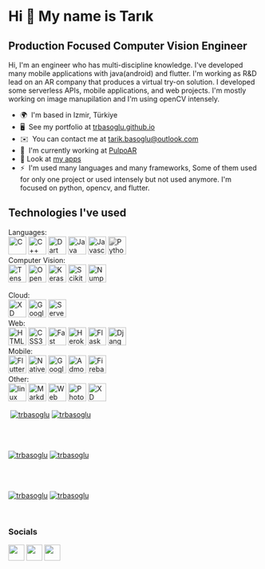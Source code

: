 Hi 👋 My name is Tarık
======================

Production Focused Computer Vision Engineer
-------------------------------------------

Hi, I'm an engineer who has multi-discipline knowledge. I've developed many mobile applications with java(android) and flutter. I'm working as R&D lead on an AR company that produces a virtual try-on solution. I developed some serverless APIs, mobile applications, and web projects. I'm mostly working on image manupilation and I'm using openCV intensely.

* 🌍  I'm based in Izmir, Türkiye
* 🖥️  See my portfolio at [trbasoglu.github.io](http://trbasoglu.github.io)
* ✉️  You can contact me at [tarik.basoglu@outlook.com](mailto:tarik.basoglu@outlook.com)
* 🚀  I'm currently working at [PulpoAR](http://pulpoar.com)
* 📱   Look at [my apps](https://play.google.com/store/apps/developer?id=Hisario&hl=tr&gl=US)
* ⚡  I'm used many languages and many frameworks, Some of them used for only one project or used intensely but not used anymore. I'm focused on python, opencv, and flutter.

Technologies I've used
----------------------
<p align="left">
  
Languages:<br>
<a href="https://docs.microsoft.com/en-us/cpp/?view=msvc-170" target="_blank" rel="noreferrer"><img src="https://raw.githubusercontent.com/danielcranney/readme-generator/main/public/icons/skills/c-colored.svg" width="36" height="36" alt="C" /></a>
<a href="https://docs.microsoft.com/en-us/cpp/?view=msvc-170" target="_blank" rel="noreferrer"><img src="https://raw.githubusercontent.com/danielcranney/readme-generator/main/public/icons/skills/cplusplus-colored.svg" width="36" height="36" alt="C++" /></a>
<a href="https://dart.dev/" target="_blank" rel="noreferrer"><img src="https://raw.githubusercontent.com/danielcranney/readme-generator/main/public/icons/skills/dart-colored.svg" width="36" height="36" alt="Dart" /></a>
<a href="https://www.oracle.com/java/" target="_blank" rel="noreferrer"><img src="https://raw.githubusercontent.com/danielcranney/readme-generator/main/public/icons/skills/java-colored.svg" width="36" height="36" alt="Java" /></a>
<a href="https://developer.mozilla.org/en-US/docs/Web/JavaScript" target="_blank" rel="noreferrer"><img src="https://raw.githubusercontent.com/danielcranney/readme-generator/main/public/icons/skills/javascript-colored.svg" width="36" height="36" alt="Javascript" /></a>
<a href="https://www.python.org/" target="_blank" rel="noreferrer"><img src="https://raw.githubusercontent.com/danielcranney/readme-generator/main/public/icons/skills/python-colored.svg" width="36" height="36" alt="Python" style="filter: grayscale(100%)" /></a>
 <br/>
Computer Vision:<br>
    <a href="https://www.tensorflow.org" target="_blank" rel="noreferrer"><img src="https://user-images.githubusercontent.com/32790894/166164314-00ac05d3-dd70-4155-8708-01bdda6df6e6.png" width="36" height="36" alt="Tensorflow" /></a>
  <a href="https://opencv.org" target="_blank" rel="noreferrer"><img src="https://user-images.githubusercontent.com/32790894/166164341-16d7816f-b295-4ce6-a573-a7be52e492b6.png" width="36" height="36" alt="OpenCV" /></a>
  <a href="https://keras.io" target="_blank" rel="noreferrer"><img src="https://user-images.githubusercontent.com/32790894/166164368-b93054f4-eb30-4723-9264-3741f6ea180a.png" width="36" height="36" alt="Keras" /></a>
  <a href="https://scikit-learn.org" target="_blank" rel="noreferrer"><img src="https://user-images.githubusercontent.com/32790894/166164379-adc82b73-744d-460a-9a1d-8ee034267659.png" width="36" height="36" alt="Scikit-learn" /></a>
    <a href="https://numpy.org" target="_blank" rel="noreferrer"><img src="https://user-images.githubusercontent.com/32790894/166164354-03040d70-39ed-4fca-a951-dbdcc7f29c4d.png" width="36" height="36" alt="Numpy" /></a><br/>

  Cloud:          
  <a href="https://aws.amazon.com" target="_blank" rel="noreferrer"><img src="https://user-images.githubusercontent.com/32790894/166163622-5fab4463-fcda-4e9f-8746-874f1dc1f1cf.png" width="36" height="36" alt="XD" /></a>
  <a href="https://cloud.google.com" target="_blank" rel="noreferrer"><img src="https://user-images.githubusercontent.com/32790894/166163633-05d9c905-0348-4695-bf60-594ae54b6ed5.png" width="36" height="36" alt="Google Cloud Platform" /></a>
  <a href="https://www.serverless.com" target="_blank" rel="noreferrer"><img src="https://assets-global.website-files.com/60acbb950c4d6606963e1fed/60ffa106b035c8bc6a4b210e_favicon%20(1).png" width="36" height="36" alt="Serverless" /></a>
  <br/>
  Web:<br>
<a href="https://developer.mozilla.org/en-US/docs/Glossary/HTML5" target="_blank" rel="noreferrer"><img src="https://raw.githubusercontent.com/danielcranney/readme-generator/main/public/icons/skills/html5-colored.svg" width="36" height="36" alt="HTML5" /></a>
<a href="https://www.w3.org/TR/CSS/#css" target="_blank" rel="noreferrer"><img src="https://raw.githubusercontent.com/danielcranney/readme-generator/main/public/icons/skills/css3-colored.svg" width="36" height="36" alt="CSS3" /></a>
<a href="https://fastapi.tiangolo.com/" target="_blank" rel="noreferrer"><img src="https://raw.githubusercontent.com/danielcranney/readme-generator/main/public/icons/skills/fastapi-colored.svg" width="36" height="36" alt="Fast API" /></a>
<a href="https://www.heroku.com/" target="_blank" rel="noreferrer"><img src="https://raw.githubusercontent.com/danielcranney/readme-generator/main/public/icons/skills/heroku-colored.svg" width="36" height="36" alt="Heroku" /></a>
<a href="https://flask.palletsprojects.com/en/2.0.x/" target="_blank" rel="noreferrer"><img src="https://raw.githubusercontent.com/danielcranney/readme-generator/main/public/icons/skills/flask-colored.svg" width="36" height="36" alt="Flask" /></a>
<a href="https://www.djangoproject.com/" target="_blank" rel="noreferrer"><img src="https://raw.githubusercontent.com/danielcranney/readme-generator/main/public/icons/skills/django-colored.svg" width="36" height="36" alt="Django" /></a>
 <br/>
  Mobile:<br>
<a href="https://flutter.dev/" target="_blank" rel="noreferrer"><img src="https://raw.githubusercontent.com/danielcranney/readme-generator/main/public/icons/skills/flutter-colored.svg" width="36" height="36" alt="Flutter" /></a>
<a href="https://www.android.com/intl/tr_tr/" target="_blank" rel="noreferrer"><img src="https://user-images.githubusercontent.com/32790894/166163914-80846021-0bf6-41d9-9cf4-5a7a6ed093bd.png" width="36" height="36" alt="Native Android" /></a>
<a href="https://play.google.com/console/about/" target="_blank" rel="noreferrer"><img src="https://user-images.githubusercontent.com/32790894/166163937-bf2078a1-ad2d-41b1-a6a2-d635142fe1c2.png" width="36" height="36" alt="Google Play" /></a>
<a href="https://admob.google.com/intl/tr/home/" target="_blank" rel="noreferrer"><img src="https://user-images.githubusercontent.com/32790894/166163988-a27828de-de6b-4367-a9f2-b9364b887547.png" width="36" height="36" alt="Admob" /></a>
<a href="https://firebase.google.com" target="_blank" rel="noreferrer"><img src="https://user-images.githubusercontent.com/32790894/166164044-d969e912-917c-4095-b3e0-0488e8ddec3d.png" width="36" height="36" alt="Firebase" /></a><br>
Other:<br>
 <a href="https://www.linux.org" target="_blank" rel="noreferrer"><img src="https://user-images.githubusercontent.com/32790894/166164786-86a2b1fe-5f77-4a5d-b186-31270b58593c.png" width="36" height="36" alt="linux" /></a>
  <a href="https://www.markdownguide.org" target="_blank" rel="noreferrer"><img src="https://user-images.githubusercontent.com/32790894/166164662-5b668b6e-8db3-4bbd-ae22-870e4941ce04.png" width="36" height="36" alt="Markdown" /></a>
    <a href="https://emscripten.org" target="_blank" rel="noreferrer"><img src="https://user-images.githubusercontent.com/32790894/166164698-d076018f-658d-44f9-887d-b280a152d4d3.png" width="36" height="36" alt="Web Assembly" /></a>
<a href="https://www.photopea.com" target="_blank" rel="noreferrer"><img src="https://raw.githubusercontent.com/danielcranney/readme-generator/main/public/icons/skills/photoshop-colored.svg" width="36" height="36" alt="Photoshop" /></a>
<a href="https://www.adobe.com/uk/products/xd.html" target="_blank" rel="noreferrer"><img src="https://raw.githubusercontent.com/danielcranney/readme-generator/main/public/icons/skills/xd-colored.svg" width="36" height="36" alt="XD" /></a>
  <br/>


  
</p>

<p>&nbsp;<a href="https://github.com/trbasoglu#gh-dark-mode-only" target="_blank"><img align="center" src="https://github-readme-stats.vercel.app/api?username=trbasoglu&count_private=true&show_icons=true&theme=nightowl#gh-dark-mode-only" alt="trbasoglu" /></a>
<a href="https://github.com/trbasoglu#gh-light-mode-only" target="_blank"><img align="center" src="https://github-readme-stats.vercel.app/api?username=trbasoglu&count_private=true&show_icons=true&theme=vue#gh-light-mode-only" alt="trbasoglu" /></a>
</p> 
<br>
<br />

<p><a href="https://github.com/trbasoglu#gh-dark-mode-only" target="_blank"><img align="center" src="https://streak-stats.demolab.com?user=trbasoglu&theme=nightowl#gh-dark-mode-only" alt="trbasoglu"/></a>
<a href="https://github.com/trbasoglu#gh-light-mode-only" target="_blank"><img align="center" src="https://streak-stats.demolab.com?user=trbasoglu&theme=vue#gh-light-mode-only" alt="trbasoglu"/></a></p>
<br/>
<br />

<p><a href="https://github.com/trbasoglu#gh-dark-mode-only" target="_blank"><img align="center" src="https://github-readme-activity-graph.cyclic.app/graph?username=trbasoglu&theme=nightowl#gh-dark-mode-only" alt="trbasoglu" /></a>
<a href="https://github.com/trbasoglu#gh-light-mode-only" target="_blank"><img align="center" src="https://github-readme-activity-graph.cyclic.app/graph?username=trbasoglu&theme=vue#gh-light-mode-only" alt="trbasoglu" /></a></p>
<br/>


### Socials

<p align="left"> <a href="https://www.github.com/trbasoglu" target="_blank" rel="noreferrer"><img src="https://user-images.githubusercontent.com/32790894/166163298-24197ebd-a68d-4e91-839d-036f7d41d179.png" width="32" height="32" /></a>   <a href="https://www.linkedin.com/in/trbasoglu" target="_blank" rel="noreferrer"><img src="https://raw.githubusercontent.com/danielcranney/readme-generator/main/public/icons/socials/linkedin.svg" width="32" height="32" /></a>   <a href="http://www.medium.com/trbasoglu" target="_blank" rel="noreferrer"><img src="https://user-images.githubusercontent.com/32790894/166163085-b8ad31b9-4735-41f0-84db-533640ef13c3.png"
width="32" height="32" /></a></p>
